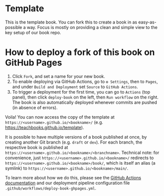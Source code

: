 # Template

This is the template book. You can fork this to create a book in as easy-as-possible a way. Focus is mostly on providing a clean and simple view to the key setup of our book repo.

# How to deploy a fork of this book on GitHub Pages

1. Click `Fork`, and set a name for your new book.
2. To enable deploying via GitHub Actions, go to `⚙ Settings`, then to `Pages`, and under `Build and Deployment` set `Source` to `GitHub Actions`.
3. To trigger a deployment for the first time, you can go to `Actions` (top panel), then click `deploy-book` on the left, then `Run workflow` on the right. The book is also automatically deployed whenever commits are pushed (in absence of errors).

Voila! You can now access the copy of the template at 
`https://<username>.github.io/<bookname>/` (e.g. https://teachbooks.github.io/template).

It is possible to have multiple versions of a book published at once, by creating another Git branch (e.g. `draft` or `dev`).
For each branch, the respective book is published at `https://<username>.github.io/<bookname>/<branchname>`.
Technical note: for convenience, just `https://<username>.github.io/<bookname>/` redirects to `https://<username>.github.io/<bookname>/book/`, which is itself an alias (a symlink) to 
`https://<username>.github.io/<bookname>/main/`.

To learn more about how we do this, please see the [GitHub Actions documentation](https://docs.github.com/en/actions) and our deployment pipeline configuration file `.github/workflows/deploy-book-ghpages.yml`.

